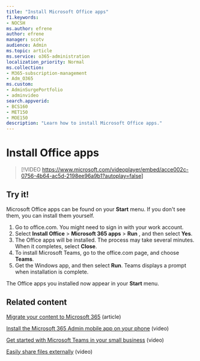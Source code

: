 ```yaml
---
title: "Install Microsoft Office apps"
f1.keywords:
- NOCSH
ms.author: efrene
author: efrene
manager: scotv
audience: Admin
ms.topic: article
ms.service: o365-administration
localization_priority: Normal
ms.collection: 
- M365-subscription-management 
- Adm_O365
ms.custom: 
- AdminSurgePortfolio
- adminvideo
search.appverid:
- BCS160
- MET150
- MOE150
description: "Learn how to install Microsoft Office apps."
---
```

# Install Office apps 

> [!VIDEO https://www.microsoft.com/videoplayer/embed/acce002c-0756-4b64-ac5d-2198ee96a9b1?autoplay=false]

## Try it!

Microsoft Office apps can be found on your  **Start** menu. If you don&#39;t see them, you can install them yourself.

1. Go to office.com. You might need to sign in with your work account.
2. Select  **Install Office**  >  **Microsoft 365 apps**  >  **Run** , and then select  **Yes**.
3. The Office apps will be installed. The process may take several minutes. When it completes, select  **Close**.
4. To install Microsoft Teams, go to the office.com page, and choose  **Teams**.
5. Get the Windows app, and then select  **Run**. Teams displays a prompt when installation is complete.

The Office apps you installed now appear in your  **Start** menu.

## Related content

[Migrate your content to Microsoft 365](/sharepointmigration/migrate-to-sharepoint-online.md) (article)

[Install the Microsoft 365 Admin mobile app on your phone](admin-mobile.md) (video)

[Get started with Microsoft Teams in your small business](get-started-teams-small-business.md) (video)

[Easily share files externally](share-files-externally.md) (video)

